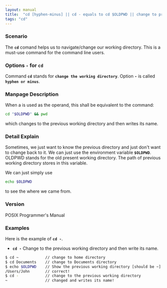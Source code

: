```yaml
---
layout: manual
title:  "cd [hyphen-minus] || cd - equals to cd $OLDPWD || change to previous working directory"
tags: "cd"
---
```


### Scenario
The __`cd`__ comand helps us to navigate/change our working directory. This is a must-use command for the command line users. 

### Options `-` for `cd`
Command __`cd`__ stands for __`change the working directory`__.
Option __`-`__ is called __`hyphen or minus`__.

### Manpage Description

When a <hyphen-minus> is used as the operand, this shall be equivalent to the command:

```bash
cd "$OLDPWD" && pwd
```
which changes to the previous working directory and then writes its name.

### Detail Explain
Sometimes, we just want to know the previous directory and just don't want to change back to it. We can just use the environment variable __`$OLDPWD`__. OLDPWD stands for the old present working directory. The path of previous working directory stores in this variable.

We can just simply use
```bash
echo $OLDPWD 
```
to see the where we came from.
    

### Version
POSIX Programmer's Manual

### Examples
Here is the example of __`cd -`__.

- __`cd -`__ Change to the previous working directory and then write its name.

```bash
$ cd ~            // change to home directory
$ cd Documents    // change to Documents directory
$ echo $OLDPWD    // Show the previous working directory [should be ~]
/Users/John       // correct!
$ cd -            // change to the previous working directory
~                 // changed and writes its name! 
```

